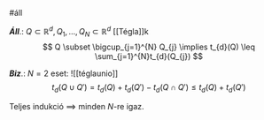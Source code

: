 #áll 

***Áll***.: $Q \subset \mathbb{R}^{d}, Q_{1}, \dots, Q_{N} \subset \mathbb{R}^{d}$ [[Tégla]]k
$$
Q \subset \bigcup_{j=1}^{N} Q_{j} \implies t_{d}(Q) \leq \sum_{j=1}^{N}t_{d}(Q_{j})
$$

***Biz***.:
$N = 2$ eset:
![[téglaunio]]
$$
t_{d}\left( Q \cup Q' \right) = t_{d}(Q) + t_{d}(Q') - t_{d}(Q \cap Q') \leq t_{d}(Q) + t_{d}(Q')
$$

Teljes indukció $\implies$ minden $N$-re igaz.